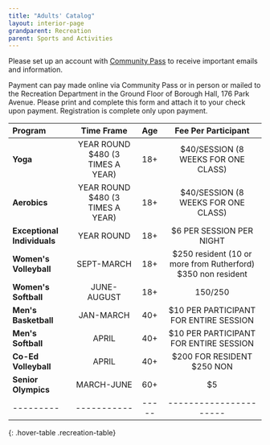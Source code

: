 ```yaml
---
title: "Adults' Catalog"
layout: interior-page
grandparent: Recreation
parent: Sports and Activities
---
```


Please set up an account with [Community Pass]({{site.data.links.community-pass.href}}) to receive important emails and information. 

Payment can pay made online via Community Pass or in person or mailed to the Recreation Department in the Ground Floor of Borough Hall, 176 Park Avenue. Please print and complete this form and attach it to your check upon payment. Registration is complete only upon payment.


| Program | Time Frame | Age |	Fee Per Participant |
|:--------|:----------:|:---:|:-------------------:|
| **Yoga**    | YEAR ROUND $480 (3 TIMES A YEAR)  | 18+ | $40/SESSION (8 WEEKS FOR ONE CLASS)  |
| **Aerobics**| YEAR ROUND $480 (3 TIMES A YEAR)  | 18+ | $40/SESSION (8 WEEKS FOR ONE CLASS)  |
| **Exceptional Individuals**| YEAR ROUND | 18+ | $6 PER SESSION PER NIGHT  |
| **Women's Volleyball**| SEPT-MARCH | 18+ | $250 resident (10 or more from Rutherford) $350 non resident   |
| **Women's Softball**| JUNE-AUGUST | 18+ |$150 /$250   |
| **Men's Basketball**| JAN-MARCH | 40+ |$10 PER PARTICIPANT FOR ENTIRE SESSION    |
| **Men's Softball**| APRIL | 40+ |$10 PER PARTICIPANT FOR ENTIRE SESSION    |
| **Co-Ed Volleyball**| APRIL | 40+ |$200 FOR RESIDENT $250 NON     |
| **Senior Olympics**| MARCH-JUNE | 60+ |$5   |
|---------|-----------|-----|----------------------|
{: .hover-table .recreation-table}
